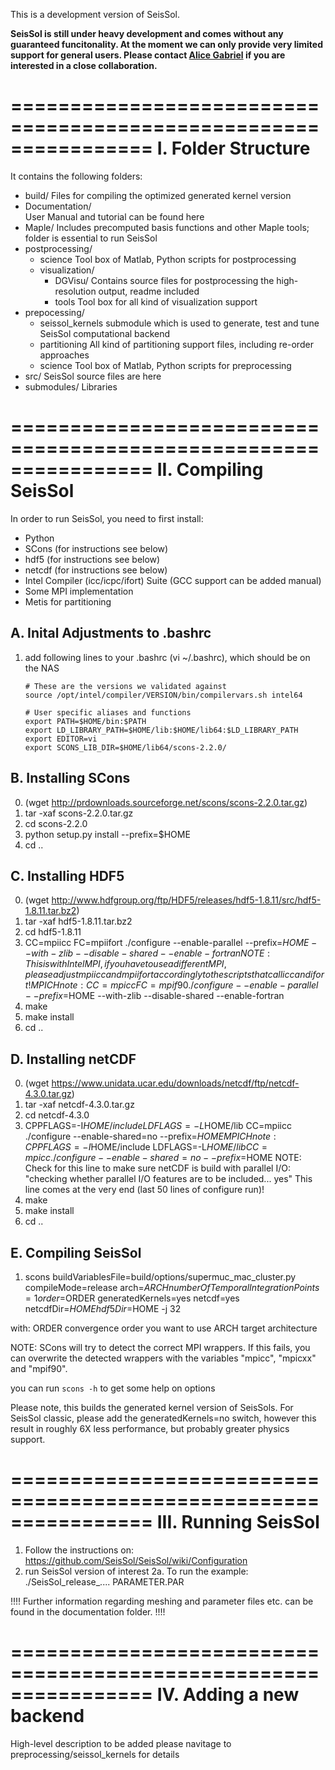 This is a development version of SeisSol.

**SeisSol is still under heavy development and comes without any guaranteed funcitonality. At the moment we can only provide very limited support for general users. Please contact [Alice Gabriel](http://www.geophysik.uni-muenchen.de/Members/gabriel) if you are interested in a close collaboration.**

================================================================
I. Folder Structure
================================================================

It contains the following folders:
- build/
  Files for compiling the optimized generated kernel version
- Documentation/   
  User Manual and tutorial can be found here
- Maple/
  Includes precomputed basis functions and other Maple tools; folder is essential to run SeisSol
- postprocessing/
  - science
    Tool box of Matlab, Python scripts for postprocessing
  - visualization/
    - DGVisu/
      Contains source files for postprocessing the high-resolution output, readme included
    - tools
      Tool box for all kind of visualization support
- prepocessing/
  - seissol_kernels
    submodule which is used to generate, test and tune SeisSol computational backend
  - partitioning
    All kind of partitioning support files, including re-order approaches
  - science
    Tool box of Matlab, Python scripts for preprocessing
- src/
  SeisSol source files are here
- submodules/
  Libraries


================================================================
II. Compiling SeisSol
================================================================

In order to run SeisSol, you need to first install:
- Python
- SCons     (for instructions see below)
- hdf5      (for instructions see below)
- netcdf    (for instructions see below)
- Intel Compiler (icc/icpc/ifort) Suite (GCC support can be added manual)
- Some MPI implementation
- Metis for partitioning

A. Inital Adjustments to .bashrc
--------------------------------

1. add following lines to your .bashrc (vi ~/.bashrc), which should be on the NAS

    ```
    # These are the versions we validated against
    source /opt/intel/compiler/VERSION/bin/compilervars.sh intel64

    # User specific aliases and functions
    export PATH=$HOME/bin:$PATH
    export LD_LIBRARY_PATH=$HOME/lib:$HOME/lib64:$LD_LIBRARY_PATH
    export EDITOR=vi
    export SCONS_LIB_DIR=$HOME/lib64/scons-2.2.0/
    ```


B. Installing SCons
-------------------

0. (wget http://prdownloads.sourceforge.net/scons/scons-2.2.0.tar.gz)
1. tar -xaf scons-2.2.0.tar.gz
2. cd scons-2.2.0
3. python setup.py install --prefix=$HOME
4. cd ..


C. Installing HDF5
------------------

0. (wget http://www.hdfgroup.org/ftp/HDF5/releases/hdf5-1.8.11/src/hdf5-1.8.11.tar.bz2)
1. tar -xaf hdf5-1.8.11.tar.bz2
2. cd hdf5-1.8.11 
3. CC=mpiicc FC=mpiifort ./configure --enable-parallel --prefix=$HOME --with-zlib --disable-shared --enable-fortran
   NOTE: This is with Intel MPI, if you have to use a different MPI, please adjust mpiicc and mpiifort accordingly to
         the scripts that call icc and ifort!
   MPICH note: CC=mpicc FC=mpif90 ./configure --enable-parallel --prefix=$HOME --with-zlib --disable-shared --enable-fortran
4. make
5. make install
6. cd ..


D. Installing netCDF
--------------------

0. (wget https://www.unidata.ucar.edu/downloads/netcdf/ftp/netcdf-4.3.0.tar.gz)
1. tar -xaf netcdf-4.3.0.tar.gz
2. cd netcdf-4.3.0
3. CPPFLAGS=-I$HOME/include LDFLAGS=-L$HOME/lib CC=mpiicc ./configure --enable-shared=no --prefix=$HOME
   MPICH note: CPPFLAGS=-I$HOME/include LDFLAGS=-L$HOME/lib CC=mpicc ./configure --enable-shared=no --prefix=$HOME
   NOTE: Check for this line to make sure netCDF is build with parallel I/O: "checking whether parallel I/O features are to be included... yes"
         This line comes at the very end (last 50 lines of configure run)!
4. make
5. make install
6. cd ..


E. Compiling SeisSol
--------------------

1. scons buildVariablesFile=build/options/supermuc_mac_cluster.py compileMode=release arch=$ARCH numberOfTemporalIntegrationPoints=1 order=$ORDER generatedKernels=yes netcdf=yes netcdfDir=$HOME hdf5Dir=$HOME -j 32 

with:
ORDER convergence order you want to use
ARCH target architecture

NOTE: SCons will try to detect the correct MPI wrappers. If this fails, you can overwrite the detected wrappers with the variables "mpicc", "mpicxx" and "mpif90".

you can run `scons -h` to get some help on options

Please note, this builds the generated kernel version of SeisSols. For SeisSol classic, please add 
the generatedKernels=no switch, however this result in roughly 6X less performance, but probably greater physics support.


================================================================
III. Running SeisSol
================================================================

1. Follow the instructions on: https://github.com/SeisSol/SeisSol/wiki/Configuration
2. run SeisSol version of interest
2a. To run the example: ./SeisSol_release_.... PARAMETER.PAR 

!!!!
Further information regarding meshing and parameter files etc. can be found
in the documentation folder.
!!!!

================================================================
IV. Adding a new backend
================================================================

High-level description to be added
please navitage to preprocessing/seissol_kernels for details

